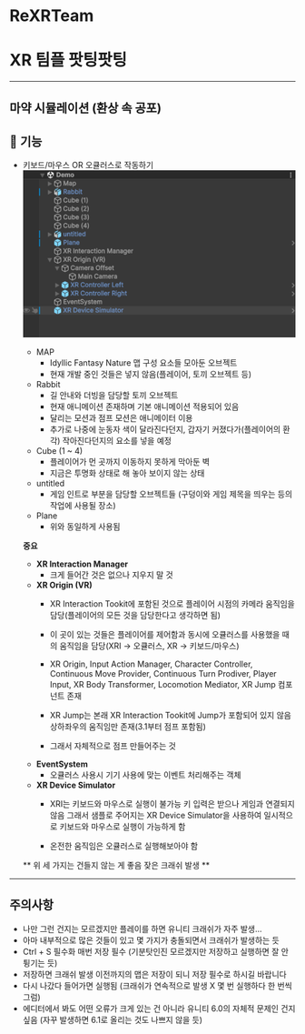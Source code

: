 # ReXRTeam

# XR 팀플 팟팅팟팅
---

## 마약 시뮬레이션 (환상 속 공포)

## 🚀 기능
- 키보드/마우스 OR 오큘러스로 작동하기
  ![하이어라키](images/Hierarchy.png)
  -  MAP
      - Idyllic Fantasy Nature 맵 구성 요소들 모아둔 오브젝트
      - 현재 개발 중인 것들은 넣지 않음(플레이어, 토끼 오브젝트 등)
  - Rabbit
    - 길 안내와 더빙을 담당할 토끼 오브젝트
    - 현재 애니메이션 존재하며 기본 애니메이션 적용되어 있음
    - 달리는 모션과 점프 모션은 애니메이터 이용
    - 추가로 나중에 눈동자 색이 달라진다던지, 갑자기 커졌다가(플레이어의 환각) 작아진다던지의 요소를 넣을 예정
  - Cube (1 ~ 4)
    - 플레이어가 먼 곳까지 이동하지 못하게 막아둔 벽
    - 지금은 투명화 상태로 해 놓아 보이지 않는 상태
  - untitled
    - 게임 인트로 부분을 담당할 오브젝트들 (구덩이와 게임 제목을 띄우는 등의 작업에 사용될 장소)
  - Plane
    - 위와 동일하게 사용됨

  **중요**
  
  - **XR Interaction Manager**
      - 크게 들어간 것은 없으나 지우지 말 것
  - **XR Origin (VR)**
      - XR Interaction Tookit에 포함된 것으로 플레이어 시점의 카메라 움직임을 담당(플레이어의 모든 것을 담당한다고 생각하면 됨)
       
      - 이 곳이 있는 것들은 플레이어를 제어함과 동시에 오큘러스를 사용했을 때의 움직임을 담당(XRI -> 오큘러스, XR -> 키보드/마우스)
        
      - XR Origin, Input Action Manager, Character Controller, Continuous Move Provider, Continuous Turn Prodiver, Player Input, XR Body Transformer, Locomotion Mediator, XR Jump 컴포넌트 존재
        
      - XR Jump는 본래 XR Interaction Tookit에 Jump가 포함되어 있지 않음 상하좌우의 움직임만 존재(3.1부터 점프 포함됨)
        
      - 그래서 자체적으로 점프 만들어주는 것
  - **EventSystem**
      - 오큘러스 사용시 기기 사용에 맞는 이벤트 처리해주는 객체
  - **XR Device Simulator**
      - XRI는 키보드와 마우스로 실행이 불가능 키 입력은 받으나 게임과 연결되지 않음 그래서 샘플로 주어지는 XR Device Simulator을 사용하여 일시적으로 키보드와 마우스로 실행이 가능하게 함
       
      - 온전한 움직임은 오큘러스로 실행해보아야 함

  ** 위 세 가지는 건들지 않는 게 좋음 잦은 크래쉬 발생 **

---

## 주의사항

-  나만 그런 건지는 모르겠지만 플레이를 하면 유니티 크래쉬가 자주 발생...
-  아마 내부적으로 많은 것들이 있고 몇 가지가 충돌되면서 크래쉬가 발생하는 듯
-  Ctrl + S 필수화 매번 저장 필수 (기분탓인진 모르겠지만 저장하고 실행하면 잘 안 튕기는 듯)
-  저장하면 크래쉬 발생 이전까지의 맵은 저장이 되니 저장 필수로 하시길 바랍니다
-  다시 나갔다 들어가면 실행됨 (크래쉬가 연속적으로 발생 X 몇 번 실행하다 한 번씩 그럼)
-  에디터에서 봐도 어떤 오류가 크게 있는 건 아니라 유니티 6.0의 자체적 문제인 건지 싶음 (자꾸 발생하면 6.1로 올리는 것도 나쁘지 않을 듯)

